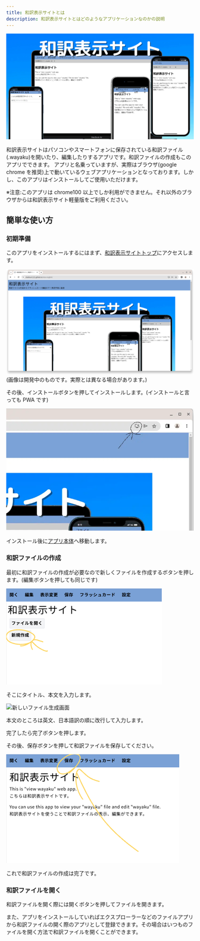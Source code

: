 ```yaml
---
title: 和訳表示サイトとは
description: 和訳表示サイトとはどのようなアプリケーションなのかの説明
---
```


![和訳表示サイト紹介用画像](../img/view-english.webp)

和訳表示サイトはパソコンやスマートフォンに保存されている和訳ファイル(.wayaku)を開いたり、編集したりするアプリです。和訳ファイルの作成もこのアプリでできます。
アプリと名乗っていますが、実際はブラウザ(google chrome を推奨)上で動いているウェブアプリケーションとなっております。しかし、このアプリはインストールしてご使用いただけます。

※注意:このアプリは chrome100 以上でしか利用ができません。それ以外のブラウザからは和訳表示サイト軽量版をご利用ください。

## 簡単な使い方

### 初期準備

このアプリをインストールするにはまず、[和訳表示サイトトップ](../)にアクセスします。

![和訳表示サイトトップ(未インストール)](./img/about/wayaku-home.png)
(画像は開発中のものです。実際とは異なる場合があります。)

その後、インストールボタンを押してインストールします。(インストールと言っても PWA です)

![URLバーにあるインストールボタン](./img/about/install-button.webp)

インストール後に[アプリ本体](../../app)へ移動します。

### 和訳ファイルの作成

最初に和訳ファイルの作成が必要なので新しくファイルを作成するボタンを押します。(編集ボタンを押しても同じです)

![新しくファイルを作成するボタン](./img/about/create-file-button.webp)

そこにタイトル、本文を入力します。

![新しいファイル生成画面](./img/about/edit-page.webp)

本文のところは英文、日本語訳の順に改行して入力します。

完了したら完了ボタンを押します。

その後、保存ボタンを押して和訳ファイルを保存してください。

![ファイル→保存ボタン](./img/about/save-button.webp)

これで和訳ファイルの作成は完了です。

### 和訳ファイルを開く

和訳ファイルを開く際には開くボタンを押してファイルを開きます。

また、アプリをインストールしていればエクスプローラーなどのファイルアプリから和訳ファイルの開く際のアプリとして登録できます。その場合はいつものファイルを開く方法で和訳ファイルを開くことができます。
